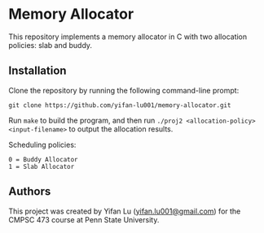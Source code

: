 # Memory Allocator

This repository implements a memory allocator in C with two allocation policies: slab and buddy.

## Installation

Clone the repository by running the following command-line prompt:
```
git clone https://github.com/yifan-lu001/memory-allocator.git
```

Run ```make``` to build the program, and then run ```./proj2 <allocation-policy> <input-filename>``` to output the allocation results.

Scheduling policies:
```
0 = Buddy Allocator
1 = Slab Allocator
```

## Authors

This project was created by Yifan Lu (yifan.lu001@gmail.com) for the CMPSC 473 course at Penn State University.

